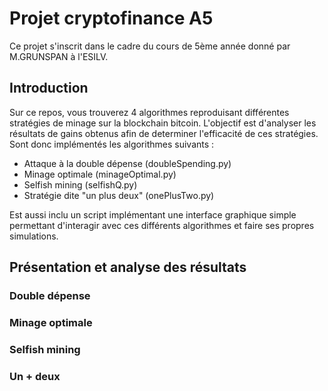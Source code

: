 # Projet cryptofinance A5

Ce projet s'inscrit dans le cadre du cours de 5ème année donné par M.GRUNSPAN à l'ESILV.

## Introduction
Sur ce repos, vous trouverez 4 algorithmes reproduisant différentes stratégies de minage sur la blockchain bitcoin. L'objectif est d'analyser les résultats de gains obtenus afin de determiner l'efficacité de ces stratégies.
Sont donc implémentés les algorithmes suivants :
  - Attaque à la double dépense (doubleSpending.py)
  - Minage optimale (minageOptimal.py)
  - Selfish mining (selfishQ.py)
  - Stratégie dite "un plus deux" (onePlusTwo.py)

Est aussi inclu un script implémentant une interface graphique simple permettant d'interagir avec ces différents algorithmes et faire ses propres simulations.

## Présentation et analyse des résultats

### Double dépense

### Minage optimale

### Selfish mining

### Un + deux